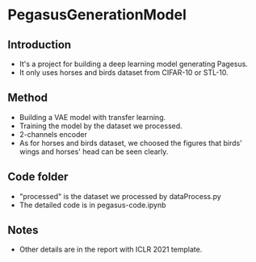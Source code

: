 # PegasusGenerationModel
## Introduction
- It's a project for building a deep learning model generating Pagesus.
- It only uses horses and birds dataset from CIFAR-10 or STL-10.
## Method
- Building a VAE model with transfer learning.
- Training the model by the dataset we processed.
- 2-channels encoder
- As for horses and birds dataset, we choosed the figures that birds' wings and horses' head can be seen clearly.
## Code folder
- "processed" is the dataset we processed by dataProcess.py
- The detailed code is in pegasus-code.ipynb
## Notes
- Other details are in the report with ICLR 2021 template.
